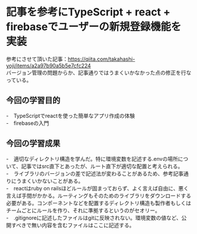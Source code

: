 # 記事を参考にTypeScript + react + firebaseでユーザーの新規登録機能を実装 
参考にさせて頂いた記事：https://qiita.com/takahashi-yoji/items/a2a97b90a5b5e7cfc224  
バージョン管理の問題からか、記事通りではうまくいかなかった点の修正を行なっている。  

## 今回の学習目的　　　　
-　TypeScriptでreactを使った簡単なアプリ作成の体験  
-　firebaseの入門  

## 今回の学習成果  
-　適切なディレクトリ構造を学んだ。特に環境変数を記述する.envの場所について、記事ではsrc直下とあったが、ルート直下が適切な配置と考えられる。  
-　ライブラリのバージョンの差で記述法が変わることがあるため、参考記事通りにうまくいかないことがある。  
-　reactはruby on railsほどルールが固まっておらず、よく言えば自由に、悪く言えば手間がかかる。ルーティングもそのためのライブラリをダウンロードする必要がある。コンポーネントなどを配置するディレクトリ構造も製作者もしくはチームごとにルールを作り、それに準拠するというのがセオリー。  
-　.gitignoreに記述したファイルはgitに反映されない。環境変数の値など、公開すべきで無い内容を含むファイルはここに記述する。  
